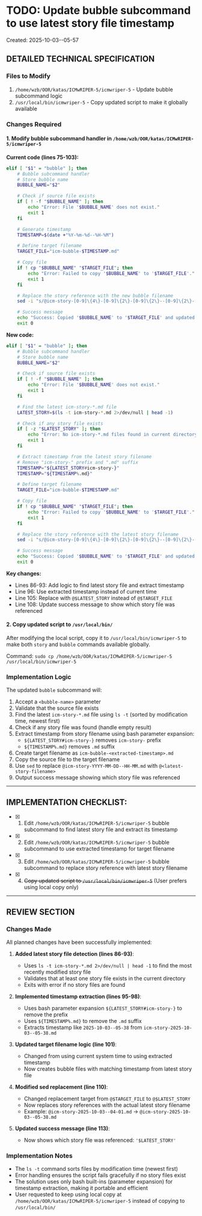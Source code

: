 # TODO: Update bubble subcommand to use latest story file timestamp

Created: 2025-10-03--05-57

## DETAILED TECHNICAL SPECIFICATION

### Files to Modify
1. `/home/wzb/OOR/katas/ICMwRIPER-5/icmwriper-5` - Update bubble subcommand logic
2. `/usr/local/bin/icmwriper-5` - Copy updated script to make it globally available

### Changes Required

#### 1. Modify bubble subcommand handler in `/home/wzb/OOR/katas/ICMwRIPER-5/icmwriper-5`

**Current code (lines 75-103):**
```bash
elif [ "$1" = "bubble" ]; then
    # Bubble subcommand handler
    # Store bubble name
    BUBBLE_NAME="$2"

    # Check if source file exists
    if [ ! -f "$BUBBLE_NAME" ]; then
        echo "Error: File '$BUBBLE_NAME' does not exist."
        exit 1
    fi

    # Generate timestamp
    TIMESTAMP=$(date +"%Y-%m-%d--%H-%M")

    # Define target filename
    TARGET_FILE="icm-bubble-$TIMESTAMP.md"

    # Copy file
    if ! cp "$BUBBLE_NAME" "$TARGET_FILE"; then
        echo "Error: Failed to copy '$BUBBLE_NAME' to '$TARGET_FILE'."
        exit 1
    fi

    # Replace the story reference with the new bubble filename
    sed -i "s/@icm-story-[0-9]\{4\}-[0-9]\{2\}-[0-9]\{2\}--[0-9]\{2\}-[0-9]\{2\}\.md/@$TARGET_FILE/g" "$TARGET_FILE"

    # Success message
    echo "Success: Copied '$BUBBLE_NAME' to '$TARGET_FILE' and updated story reference."
    exit 0
```

**New code:**
```bash
elif [ "$1" = "bubble" ]; then
    # Bubble subcommand handler
    # Store bubble name
    BUBBLE_NAME="$2"

    # Check if source file exists
    if [ ! -f "$BUBBLE_NAME" ]; then
        echo "Error: File '$BUBBLE_NAME' does not exist."
        exit 1
    fi

    # Find the latest icm-story-*.md file
    LATEST_STORY=$(ls -t icm-story-*.md 2>/dev/null | head -1)

    # Check if any story file exists
    if [ -z "$LATEST_STORY" ]; then
        echo "Error: No icm-story-*.md files found in current directory."
        exit 1
    fi

    # Extract timestamp from the latest story filename
    # Remove "icm-story-" prefix and ".md" suffix
    TIMESTAMP="${LATEST_STORY#icm-story-}"
    TIMESTAMP="${TIMESTAMP%.md}"

    # Define target filename
    TARGET_FILE="icm-bubble-$TIMESTAMP.md"

    # Copy file
    if ! cp "$BUBBLE_NAME" "$TARGET_FILE"; then
        echo "Error: Failed to copy '$BUBBLE_NAME' to '$TARGET_FILE'."
        exit 1
    fi

    # Replace the story reference with the latest story filename
    sed -i "s/@icm-story-[0-9]\{4\}-[0-9]\{2\}-[0-9]\{2\}--[0-9]\{2\}-[0-9]\{2\}\.md/@$LATEST_STORY/g" "$TARGET_FILE"

    # Success message
    echo "Success: Copied '$BUBBLE_NAME' to '$TARGET_FILE' and updated story reference to '$LATEST_STORY'."
    exit 0
```

**Key changes:**
- Lines 86-93: Add logic to find latest story file and extract timestamp
- Line 96: Use extracted timestamp instead of current time
- Line 105: Replace with `@$LATEST_STORY` instead of `@$TARGET_FILE`
- Line 108: Update success message to show which story file was referenced

#### 2. Copy updated script to `/usr/local/bin/`

After modifying the local script, copy it to `/usr/local/bin/icmwriper-5` to make both `story` and `bubble` commands available globally.

Command: `sudo cp /home/wzb/OOR/katas/ICMwRIPER-5/icmwriper-5 /usr/local/bin/icmwriper-5`

### Implementation Logic

The updated `bubble` subcommand will:
1. Accept a `<bubble-name>` parameter
2. Validate that the source file exists
3. Find the latest `icm-story-*.md` file using `ls -t` (sorted by modification time, newest first)
4. Check if any story file was found (handle empty result)
5. Extract timestamp from story filename using bash parameter expansion:
   - `${LATEST_STORY#icm-story-}` removes `icm-story-` prefix
   - `${TIMESTAMP%.md}` removes `.md` suffix
6. Create target filename as `icm-bubble-<extracted-timestamp>.md`
7. Copy the source file to the target filename
8. Use `sed` to replace `@icm-story-YYYY-MM-DD--HH-MM.md` with `@<latest-story-filename>`
9. Output success message showing which story file was referenced

---

## IMPLEMENTATION CHECKLIST:

- [x] 1. Edit `/home/wzb/OOR/katas/ICMwRIPER-5/icmwriper-5` bubble subcommand to find latest story file and extract its timestamp
- [x] 2. Edit `/home/wzb/OOR/katas/ICMwRIPER-5/icmwriper-5` bubble subcommand to use extracted timestamp for target filename
- [x] 3. Edit `/home/wzb/OOR/katas/ICMwRIPER-5/icmwriper-5` bubble subcommand to replace story reference with latest story filename
- [x] 4. ~~Copy updated script to `/usr/local/bin/icmwriper-5`~~ (User prefers using local copy only)

---

## REVIEW SECTION

### Changes Made

All planned changes have been successfully implemented:

1. **Added latest story file detection (lines 86-93)**:
   - Uses `ls -t icm-story-*.md 2>/dev/null | head -1` to find the most recently modified story file
   - Validates that at least one story file exists in the current directory
   - Exits with error if no story files are found

2. **Implemented timestamp extraction (lines 95-98)**:
   - Uses bash parameter expansion `${LATEST_STORY#icm-story-}` to remove the prefix
   - Uses `${TIMESTAMP%.md}` to remove the `.md` suffix
   - Extracts timestamp like `2025-10-03--05-38` from `icm-story-2025-10-03--05-38.md`

3. **Updated target filename logic (line 101)**:
   - Changed from using current system time to using extracted timestamp
   - Now creates bubble files with matching timestamp from latest story file

4. **Modified sed replacement (line 110)**:
   - Changed replacement target from `@$TARGET_FILE` to `@$LATEST_STORY`
   - Now replaces story references with the actual latest story filename
   - Example: `@icm-story-2025-10-03--04-01.md` → `@icm-story-2025-10-03--05-38.md`

5. **Updated success message (line 113)**:
   - Now shows which story file was referenced: `'$LATEST_STORY'`

### Implementation Notes

- The `ls -t` command sorts files by modification time (newest first)
- Error handling ensures the script fails gracefully if no story files exist
- The solution uses only bash built-ins (parameter expansion) for timestamp extraction, making it portable and efficient
- User requested to keep using local copy at `/home/wzb/OOR/katas/ICMwRIPER-5/icmwriper-5` instead of copying to `/usr/local/bin/`
